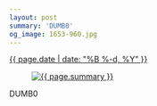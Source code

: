 ```yaml
---
layout: post
summary: 'DUMB0'
og_image: 1653-960.jpg
---
```


<div class="post">
 <time>
  <a href="/1653">
   {{ page.date | date: "%B %-d, %Y" }}
  </a>
 </time>
 <a href="/1653">
  <figure data-taken="7/11/2022">
   <img alt="{{ page.summary }}" sizes="(min-width: 700px) 50vw, calc(100vw - 2rem)" src="{{ site.assets_url }}/1653-480.jpg" srcset="{{ site.assets_url }}/1653-240.jpg 240w, {{ site.assets_url }}/1653-480.jpg 480w, {{ site.assets_url }}/1653-720.jpg 720w, {{ site.assets_url }}/1653-960.jpg 960w"/>
  </figure>
 </a>
 <span>
  DUMB0
 </span>
</div>
